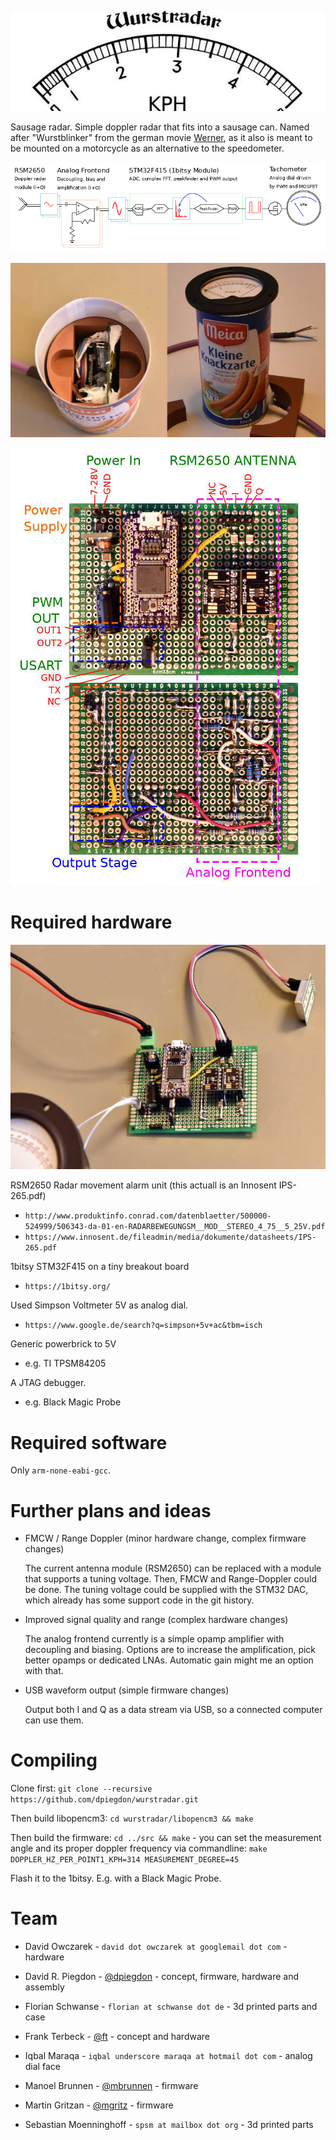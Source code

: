 
![Wurstradar](https://github.com/dpiegdon/wurstradar/blob/master/pictures/logo.jpg?raw=true)

Sausage radar. Simple doppler radar that fits into a sausage can.
Named after "Wurstblinker" from the german movie [Werner](https://www.youtube.com/watch?v=n31j2_dkaCo),
as it also is meant to be mounted on a motorcycle as an alternative to the speedometer.

![DataFlow](https://github.com/dpiegdon/wurstradar/blob/master/pictures/dataflow.png?raw=true)

![Prototype](https://github.com/dpiegdon/wurstradar/blob/master/pictures/photos/prototype.jpg?raw=true)

![PCB](https://github.com/dpiegdon/wurstradar/blob/master/pictures/photos/pcb.jpg?raw=true)


Required hardware
=================

![TestSetup](https://github.com/dpiegdon/wurstradar/blob/master/pictures/photos/testsetup.jpg?raw=true)

RSM2650 Radar movement alarm unit (this actuall is an Innosent IPS-265.pdf)

 * `http://www.produktinfo.conrad.com/datenblaetter/500000-524999/506343-da-01-en-RADARBEWEGUNGSM__MOD__STEREO_4_75__5_25V.pdf`
 * `https://www.innosent.de/fileadmin/media/dokumente/datasheets/IPS-265.pdf`

1bitsy STM32F415 on a tiny breakout board

 * `https://1bitsy.org/`

Used Simpson Voltmeter 5V as analog dial.

 * `https://www.google.de/search?q=simpson+5v+ac&tbm=isch`

Generic powerbrick to 5V

 * e.g. TI TPSM84205

A JTAG debugger.

 * e.g. Black Magic Probe


Required software
=================

Only `arm-none-eabi-gcc`.


Further plans and ideas
=======================

 * FMCW / Range Doppler (minor hardware change, complex firmware changes)

   The current antenna module (RSM2650) can be replaced with a module that supports a tuning
   voltage. Then, FMCW and Range-Doppler could be done. The tuning voltage could be supplied
   with the STM32 DAC, which already has some support code in the git history.

 * Improved signal quality and range (complex hardware changes)

   The analog frontend currently is a simple opamp amplifier with decoupling and biasing.
   Options are to increase the amplification, pick better opamps or dedicated LNAs.
   Automatic gain might me an option with that.

 * USB waveform output (simple firmware changes)

   Output both I and Q as a data stream via USB, so a connected computer can use them.


Compiling
=========

Clone first: `git clone --recursive https://github.com/dpiegdon/wurstradar.git`

Then build libopencm3: `cd wurstradar/libopencm3 && make`

Then build the firmware: `cd ../src && make` - 
you can set the measurement angle and its proper doppler frequency via
commandline: `make DOPPLER_HZ_PER_POINT1_KPH=314 MEASUREMENT_DEGREE=45`

Flash it to the 1bitsy. E.g. with a Black Magic Probe.


Team
====

 * David Owczarek - `david dot owczarek at googlemail dot com` - hardware

 * David R. Piegdon - [@dpiegdon](https://github.com/dpiegdon) - concept, firmware, hardware and assembly

 * Florian Schwanse - `florian at schwanse dot de` - 3d printed parts and case

 * Frank Terbeck - [@ft](https://github.com/ft) - concept and hardware

 * Iqbal Maraqa - `iqbal underscore maraqa at hotmail dot com` - analog dial face

 * Manoel Brunnen - [@mbrunnen](https://github.com/mbrunnen) - firmware

 * Martin Gritzan - [@mgritz](https://github.com/mgritz) - firmware

 * Sebastian Moenninghoff - `spsm at mailbox dot org` - 3d printed parts


